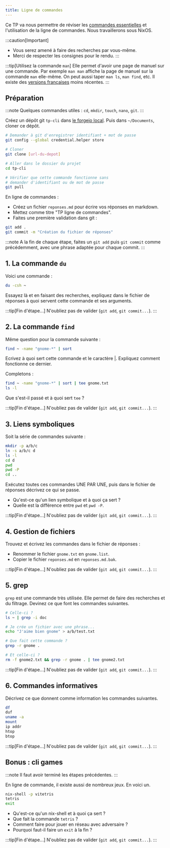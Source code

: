 ```yaml
---
title: Ligne de commandes
---
```


Ce TP va nous permettre de réviser les [commandes essentielles](https://www.hostinger.com/fr/tutoriels/commandes-linux) et l'utilisation de la ligne de commandes. Nous travaillerons sous NixOS.

:::caution[Important]
- Vous serez amené à faire des recherches par vous-même.
- Merci de respecter les consignes pour le rendu.
:::

:::tip[Utilisez la commande `man`]
Elle permet d'avoir une page de manuel sur une commande. Par exemple `man man` affiche la page de manuel sur la commande `man` elle-même. On peut aussi taper `man ls`, `man find`, etc.
Il existe des [versions françaises](https://www.man-linux-magique.net/) moins récentes.
:::

## Préparation

:::note
Quelques commandes utiles : `cd`, `mkdir`, `touch`, `nano`, `git`.
:::

Créez un dépôt git `tp-cli` dans [le forgejo local](http://homelab:3000). Puis dans `~/Documents`, cloner ce dépôt.

```sh
# Demander à git d'enregistrer identifiant + mot de passe
git config --global credential.helper store

# Cloner
git clone [url-du-depot]

# Aller dans le dossier du projet
cd tp-cli

# Vérifier que cette commande fonctionne sans
# demander d'identifiant ou de mot de passe
git pull
```

En ligne de commandes :

- Créez un fichier `reponses.md` pour écrire vos réponses en markdown.
- Mettez comme titre "TP ligne de commandes".
- Faites une première validation dans git :

```sh
git add .
git commit -m "Création du fichier de réponses"
```

:::note
A la fin de chaque étape, faites un `git add` puis `git commit` comme précédemment, avec une phrase adaptée pour chaque commit.
:::

## 1. La commande `du`

Voici une commande :

```sh
du -csh ~
```

Essayez là et en faisant des recherches, expliquez dans le fichier de réponses à quoi servent cette commande et ses arguments.

:::tip[Fin d'étape...]
N'oubliez pas de valider (`git add`, `git commit...`).
:::

## 2. La commande `find`

Même question pour la commande suivante :

```sh
find ~ -name "gnome-*" | sort
```

Ecrivez à quoi sert cette commande et le caractère |. Expliquez comment fonctionne ce dernier.

Completons :

```sh
find ~ -name "gnome-*" | sort | tee gnome.txt
ls -l
```

Que s'est-il passé et à quoi sert `tee` ?

:::tip[Fin d'étape...]
N'oubliez pas de valider (`git add`, `git commit...`).
:::

## 3. Liens symboliques

Soit la série de commandes suivante :

```sh
mkdir -p a/b/c
ln -s a/b/c d
ls -l
cd d
pwd
pwd -P
cd ..
```

Exécutez toutes ces commandes UNE PAR UNE, puis dans le fichier de réponses décrivez ce qui se passe.

- Qu'est-ce qu'un lien symbolique et à quoi ça sert ?
- Quelle est la différence entre `pwd` et `pwd -P`.

:::tip[Fin d'étape...]
N'oubliez pas de valider (`git add`, `git commit...`).
:::

## 4. Gestion de fichiers

Trouvez et écrivez les commandes dans le fichier de réponses :

- Renommer le fichier `gnome.txt` en `gnome.list`.
- Copier le fichier `reponses.md` en `reponses.md.bak`.

:::tip[Fin d'étape...]
N'oubliez pas de valider (`git add`, `git commit...`).
:::

## 5. grep

`grep` est une commande très utilisée. Elle permet de faire des recherches et du filtrage. Devinez ce que font les commandes suivantes.

```sh
# Celle-ci ?
ls ~ | grep -i doc

# Je crée un fichier avec une phrase...
echo "J'aime bien gnome" > a/b/test.txt

# Que fait cette commande ?
grep -r gnome .

# Et celle-ci ?
rm -f gnome2.txt && grep -r gnome . | tee gnome2.txt
```

:::tip[Fin d'étape...]
N'oubliez pas de valider (`git add`, `git commit...`).
:::

## 6. Commandes informatives

Décrivez ce que donnent comme information les commandes suivantes.

```sh
df
duf
uname -a
mount
ip addr
htop
btop
```

:::tip[Fin d'étape...]
N'oubliez pas de valider (`git add`, `git commit...`).
:::

## Bonus : cli games

:::note
Il faut avoir terminé les étapes précédentes.
:::

En ligne de commande, il existe aussi de nombreux jeux. En voici un.

```sh
nix-shell -p vitetris
tetris
exit
```

- Qu'est-ce qu'un nix-shell et à quoi ça sert ?
- Que fait la commande `tetris` ?
- Comment faire pour jouer en réseau avec adversaire ?
- Pourquoi faut-il faire un `exit` à la fin ?

:::tip[Fin d'étape...]
N'oubliez pas de valider (`git add`, `git commit...`).
:::
